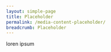 ```yaml
---
layout: simple-page
title: Placeholder
permalink: /media-content-placeholder/
breadcrumb: Placeholder
---
```


loren ipsum
